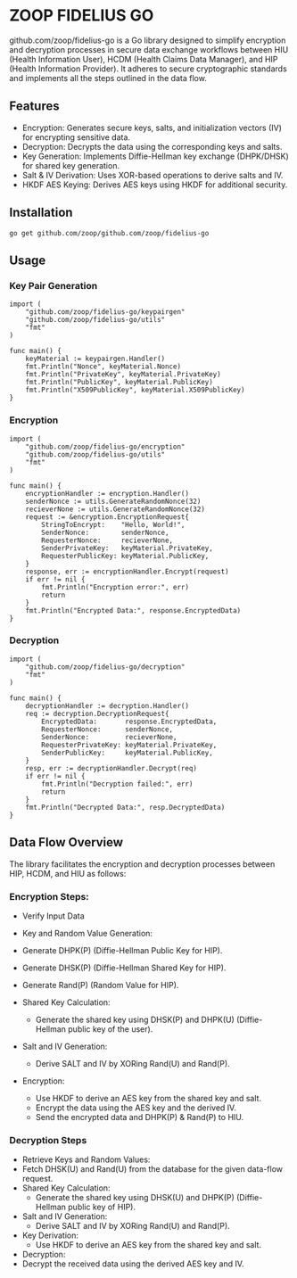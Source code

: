 # ZOOP FIDELIUS GO
github.com/zoop/fidelius-go is a Go library designed to simplify encryption and decryption processes in secure data exchange workflows between HIU (Health Information User), HCDM (Health Claims Data Manager), and HIP (Health Information Provider). It adheres to secure cryptographic standards and implements all the steps outlined in the data flow.

## Features
- Encryption: Generates secure keys, salts, and initialization vectors (IV) for encrypting sensitive data.
- Decryption: Decrypts the data using the corresponding keys and salts.
- Key Generation: Implements Diffie-Hellman key exchange (DHPK/DHSK) for shared key generation.
- Salt & IV Derivation: Uses XOR-based operations to derive salts and IV.
- HKDF AES Keying: Derives AES keys using HKDF for additional security.

## Installation

```
go get github.com/zoop/github.com/zoop/fidelius-go
```

## Usage
### Key Pair Generation
```
import (
	"github.com/zoop/fidelius-go/keypairgen"
	"github.com/zoop/fidelius-go/utils"
    "fmt"
)

func main() {
    keyMaterial := keypairgen.Handler()
    fmt.Println("Nonce", keyMaterial.Nonce)
	fmt.Println("PrivateKey", keyMaterial.PrivateKey)
	fmt.Println("PublicKey", keyMaterial.PublicKey)
	fmt.Println("X509PublicKey", keyMaterial.X509PublicKey)
}
```

### Encryption
```
import (
	"github.com/zoop/fidelius-go/encryption"
	"github.com/zoop/fidelius-go/utils"
    "fmt"
)

func main() {
    encryptionHandler := encryption.Handler()
    senderNonce := utils.GenerateRandomNonce(32)
    recieverNone := utils.GenerateRandomNonce(32)
    request := &encryption.EncryptionRequest{
        StringToEncrypt:    "Hello, World!",
        SenderNonce:        senderNonce,
        RequesterNonce:     recieverNone,
        SenderPrivateKey:   keyMaterial.PrivateKey,
        RequesterPublicKey: keyMaterial.PublicKey,
    }
    response, err := encryptionHandler.Encrypt(request)
    if err != nil {
        fmt.Println("Encryption error:", err)
        return
    }
    fmt.Println("Encrypted Data:", response.EncryptedData)
}
```

### Decryption
```
import (
	"github.com/zoop/fidelius-go/decryption"
    "fmt"
)

func main() {
    decryptionHandler := decryption.Handler()
	req := decryption.DecryptionRequest{
		EncryptedData:       response.EncryptedData,
		RequesterNonce:      senderNonce,
		SenderNonce:         recieverNone,
		RequesterPrivateKey: keyMaterial.PrivateKey,
		SenderPublicKey:     keyMaterial.PublicKey,
	}
	resp, err := decryptionHandler.Decrypt(req)
	if err != nil {
		fmt.Println("Decryption failed:", err)
		return
	}
	fmt.Println("Decrypted Data:", resp.DecryptedData)
}
```

## Data Flow Overview
The library facilitates the encryption and decryption processes between HIP, HCDM, and HIU as follows:

### Encryption Steps:
- Verify Input Data
- Key and Random Value Generation:
- Generate DHPK(P) (Diffie-Hellman Public Key for HIP).
- Generate DHSK(P) (Diffie-Hellman Shared Key for HIP).
- Generate Rand(P) (Random Value for HIP).
- Shared Key Calculation:
    - Generate the shared key using DHSK(P) and DHPK(U) (Diffie-Hellman public key of the user).
- Salt and IV Generation:
    - Derive SALT and IV by XORing Rand(U) and Rand(P).

- Encryption:
    - Use HKDF to derive an AES key from the shared key and salt.
    - Encrypt the data using the AES key and the derived IV.
    - Send the encrypted data and DHPK(P) & Rand(P) to HIU.

### Decryption Steps
- Retrieve Keys and Random Values:
- Fetch DHSK(U) and Rand(U) from the database for the given data-flow request.
- Shared Key Calculation:
    - Generate the shared key using DHSK(U) and DHPK(P) (Diffie-Hellman public key of HIP).
- Salt and IV Generation:
    - Derive SALT and IV by XORing Rand(U) and Rand(P).
- Key Derivation:
    - Use HKDF to derive an AES key from the shared key and salt.
- Decryption:
- Decrypt the received data using the derived AES key and IV.